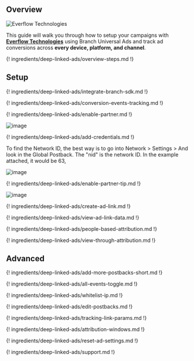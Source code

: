 ## Overview

![Everflow Technologies](https://cdn.branch.io/branch-assets/ad-partner-manager/154074090037072201/J_bBfz8g-1533069311294.png)

This guide will walk you through how to setup your campaigns with **[Everflow Technologies](https://everflow.io/)** using Branch Universal Ads and track ad conversions across **every device, platform, and channel**. 

{! ingredients/deep-linked-ads/overview-steps.md !}

## Setup

{! ingredients/deep-linked-ads/integrate-branch-sdk.md !}

{! ingredients/deep-linked-ads/conversion-events-tracking.md !}

{! ingredients/deep-linked-ads/enable-partner.md !}

![image](/img/pages/deep-linked-ads/everflow-technologies/everflow-technologies-enable.png)

{! ingredients/deep-linked-ads/add-credentials.md !}

To find the Network ID, the best way is to go into Network > Settings > And look in the Global Postback. The "nid" is the network ID. 
In the example attached, it would be 63, 

![image](/img/pages/deep-linked-ads/everflow-technologies/everflow-technologies-credentials.png)

{! ingredients/deep-linked-ads/enable-partner-tip.md !}

![image](/img/pages/deep-linked-ads/everflow-technologies/everflow-technologies-postbacks.png)

{! ingredients/deep-linked-ads/create-ad-link.md !}

{! ingredients/deep-linked-ads/view-ad-link-data.md !}

{! ingredients/deep-linked-ads/people-based-attribution.md !}

{! ingredients/deep-linked-ads/view-through-attribution.md !}

## Advanced

{! ingredients/deep-linked-ads/add-more-postbacks-short.md !}

{! ingredients/deep-linked-ads/all-events-toggle.md !}

{! ingredients/deep-linked-ads/whitelist-ip.md !}

{! ingredients/deep-linked-ads/edit-postbacks.md !}

{! ingredients/deep-linked-ads/tracking-link-params.md !}

{! ingredients/deep-linked-ads/attribution-windows.md !}

{! ingredients/deep-linked-ads/reset-ad-settings.md !}

{! ingredients/deep-linked-ads/support.md !}
